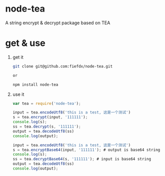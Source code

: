 # node-tea

A string encrypt & decrypt package based on TEA

# get & use

1. get it
   
   ```bash
   git clone git@github.com:fiefdx/node-tea.git

   or

   npm install node-tea
   
   ```
2. use it
   
   ```javascript
   var tea = require('node-tea');

   input = tea.encodeUtf8('this is a test, 这是一个测试')
   s = tea.encrypt(input, '111111');
   console.log(s);
   ss = tea.decrypt(s, '111111');
   output = tea.decodeUtf8(ss)
   console.log(output);

   input = tea.encodeUtf8('this is a test, 这是一个测试')
   s = tea.encryptBase64(input, '111111'); # output is base64 string
   console.log(s);
   ss = tea.decryptBase64(s, '111111'); # input is base64 string
   output = tea.decodeUtf8(ss)
   console.log(output);
   ```